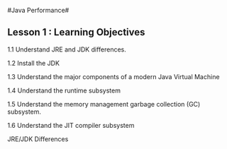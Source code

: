 #Java Performance#

## Lesson 1 : Learning Objectives ##

1.1 Understand JRE and JDK differences.

1.2 Install the JDK

1.3 Understand the major components of a modern Java Virtual Machine

1.4 Understand the runtime subsystem

1.5 Understand the memory management garbage collection (GC) subsystem.

1.6 Understand the JIT compiler subsystem
 



JRE/JDK Differences


